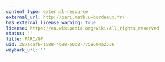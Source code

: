 ```yaml
---
content_type: external-resource
external_url: http://pari.math.u-bordeaux.fr/
has_external_license_warning: true
license: https://en.wikipedia.org/wiki/All_rights_reserved
status: ''
title: PARI/GP
uid: 287acafb-1588-4b88-b0c2-7759604a2536
wayback_url: ''
---
```

